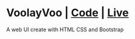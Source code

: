 # VoolayVoo | [Code](https://github.com/arunkanaujia23/Web_Projects/tree/VoolayVoo) | [Live](https://resplendent-cannoli-01476e.netlify.app/)
A web UI create with HTML CSS and Bootstrap